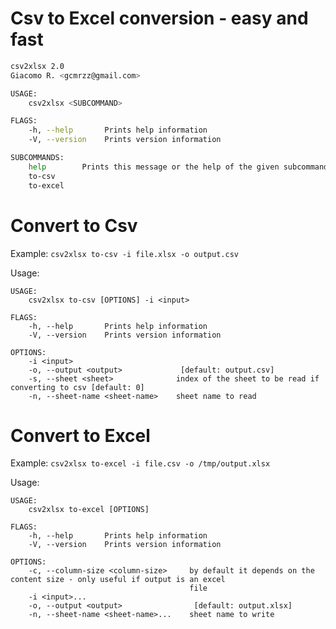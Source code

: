 # Csv to Excel conversion - easy and fast

```sh
csv2xlsx 2.0
Giacomo R. <gcmrzz@gmail.com>

USAGE:
    csv2xlsx <SUBCOMMAND>

FLAGS:
    -h, --help       Prints help information
    -V, --version    Prints version information

SUBCOMMANDS:
    help        Prints this message or the help of the given subcommand(s)
    to-csv
    to-excel
```

# Convert to Csv

Example:
`csv2xlsx to-csv -i file.xlsx -o output.csv`

Usage:

```
USAGE:
    csv2xlsx to-csv [OPTIONS] -i <input>

FLAGS:
    -h, --help       Prints help information
    -V, --version    Prints version information

OPTIONS:
    -i <input>
    -o, --output <output>             [default: output.csv]
    -s, --sheet <sheet>              index of the sheet to be read if converting to csv [default: 0]
    -n, --sheet-name <sheet-name>    sheet name to read
```

# Convert to Excel

Example:
`csv2xlsx to-excel -i file.csv -o /tmp/output.xlsx`

Usage:

```
USAGE:
    csv2xlsx to-excel [OPTIONS]

FLAGS:
    -h, --help       Prints help information
    -V, --version    Prints version information

OPTIONS:
    -c, --column-size <column-size>     by default it depends on the content size - only useful if output is an excel
                                        file
    -i <input>...
    -o, --output <output>                [default: output.xlsx]
    -n, --sheet-name <sheet-name>...    sheet name to write
```
